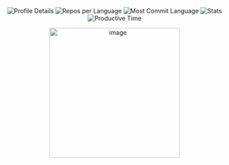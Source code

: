 <div align="center">
  <img src="http://github-profile-summary-cards.vercel.app/api/cards/profile-details?username=quantaosun&theme=default" alt="Profile Details" />
  <img src="http://github-profile-summary-cards.vercel.app/api/cards/repos-per-language?username=quantaosun&theme=default" alt="Repos per Language" />
  <img src="http://github-profile-summary-cards.vercel.app/api/cards/most-commit-language?username=quantaosun&theme=default" alt="Most Commit Language" />
  <img src="http://github-profile-summary-cards.vercel.app/api/cards/stats?username=quantaosun&theme=default" alt="Stats" />
  <img src="http://github-profile-summary-cards.vercel.app/api/cards/productive-time?username=quantaosun&theme=default&utcOffset=10" alt="Productive Time" />
</div>
<p align="center">
  <img width="300" alt="image" src="https://github.com/quantaosun/quantaosun/assets/75652473/b8aac633-a942-42a6-b755-df16eaaf5eb6">
</p>


